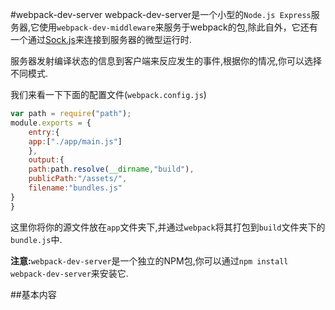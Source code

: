#webpack-dev-server
webpack-dev-server是一个小型的`Node.js Express`服务器,它使用`webpack-dev-middleware`来服务于webpack的包,除此自外，它还有一个通过[Sock.js](http://sockjs.org)来连接到服务器的微型运行时.

服务器发射编译状态的信息到客户端来反应发生的事件,根据你的情况,你可以选择不同模式.

我们来看一下下面的配置文件(`webpack.config.js`)
```javascript
var path = require("path");
module.exports = {
	entry:{
	app:["./app/main.js"]
	},
	output:{
	path:path.resolve(__dirname,"build"),
	publicPath:"/assets/",
	filename:"bundles.js"
}
}
```
这里你将你的源文件放在`app`文件夹下,并通过`webpack`将其打包到`build`文件夹下的`bundle.js`中.

**注意:**`webpack-dev-server`是一个独立的NPM包,你可以通过`npm install webpack-dev-server`来安装它.

##基本内容